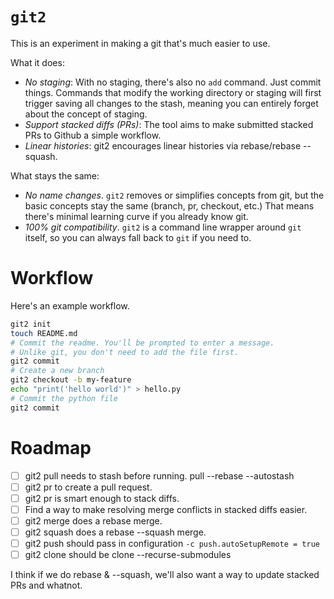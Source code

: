 # `git2`

This is an experiment in making a git that's much easier to use.

What it does:
- *No staging*: With no staging, there's also no `add` command. Just commit things. Commands that modify the working directory or staging will first trigger saving
  all changes to the stash, meaning you can entirely forget about the concept of staging.
- *Support stacked diffs (PRs)*: The tool aims to make submitted stacked PRs to Github a simple workflow.
- *Linear histories*: git2 encourages linear histories via rebase/rebase --squash.

What stays the same:
- *No name changes*. `git2` removes or simplifies concepts from git, but the basic concepts stay the same (branch, pr, checkout, etc.)
  That means there's minimal learning curve if you already know git.
- *100% git compatibility*. `git2` is a command line wrapper around `git` itself, so you can always fall back to `git` if you need to.

# Workflow

Here's an example workflow.

```bash
git2 init
touch README.md
# Commit the readme. You'll be prompted to enter a message.
# Unlike git, you don't need to add the file first.
git2 commit
# Create a new branch
git2 checkout -b my-feature 
echo "print('hello world')" > hello.py
# Commit the python file
git2 commit
```

# Roadmap

- [ ] git2 pull needs to stash before running. pull --rebase --autostash
- [ ] git2 pr to create a pull request.
- [ ] git2 pr is smart enough to stack diffs.
- [ ] Find a way to make resolving merge conflicts in stacked diffs easier.
- [ ] git2 merge does a rebase merge.
- [ ] git2 squash does a rebase --squash merge.
- [ ] git2 push should pass in configuration `-c push.autoSetupRemote = true`
- [ ] git2 clone should be clone --recurse-submodules

I think if we do rebase & --squash, we'll also want a way to update stacked PRs and whatnot.